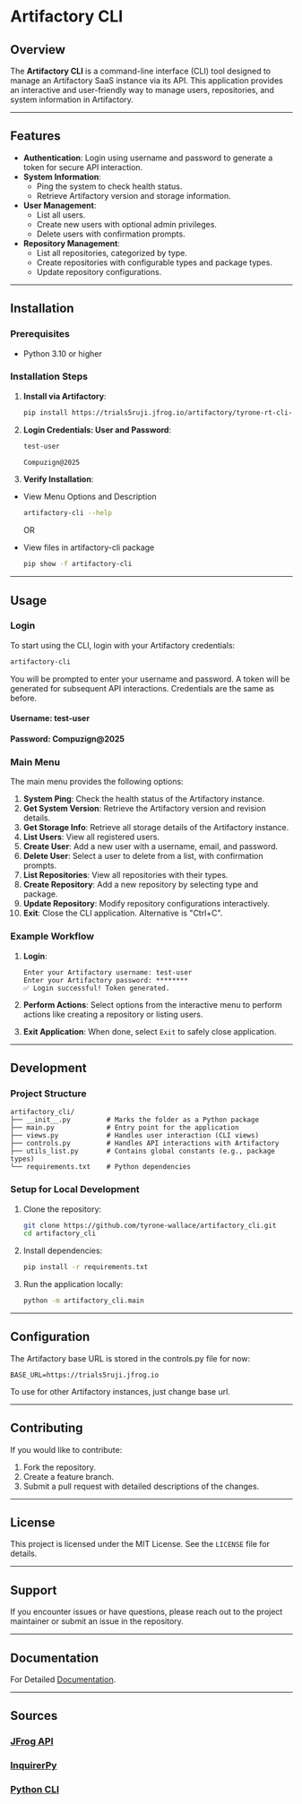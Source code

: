 # Artifactory CLI

## Overview
The **Artifactory CLI** is a command-line interface (CLI) tool designed to manage an Artifactory SaaS instance via its API. This application provides an interactive and user-friendly way to manage users, repositories, and system information in Artifactory.

---

## Features

- **Authentication**: Login using username and password to generate a token for secure API interaction.
- **System Information**:
  - Ping the system to check health status.
  - Retrieve Artifactory version and storage information.
- **User Management**:
  - List all users.
  - Create new users with optional admin privileges.
  - Delete users with confirmation prompts.
- **Repository Management**:
  - List all repositories, categorized by type.
  - Create repositories with configurable types and package types.
  - Update repository configurations.

---

## Installation

### Prerequisites
- Python 3.10 or higher

### Installation Steps
1. **Install via Artifactory**:
   ```bash
   pip install https://trials5ruji.jfrog.io/artifactory/tyrone-rt-cli-repo/artifactory_cli-0.0.1.tar.gz
   ```
2. **Login Credentials: User and Password**:
   ```bash
   test-user
   ```
   ```bash
   Compuzign@2025
   ```
2. **Verify Installation**:

- View Menu Options and Description
   ```bash
   artifactory-cli --help
   ```
   OR
   
- View files in artifactory-cli package
   ```bash
   pip show -f artifactory-cli
   ```

---

## Usage

### Login
To start using the CLI, login with your Artifactory credentials:
```bash
artifactory-cli
```
You will be prompted to enter your username and password. A token will be generated for subsequent API interactions. Credentials are the same as before.

#### Username: test-user
#### Password: Compuzign@2025

### Main Menu
The main menu provides the following options:

1. **System Ping**: Check the health status of the Artifactory instance.
2. **Get System Version**: Retrieve the Artifactory version and revision details.
3. **Get Storage Info**: Retrieve all storage details of the Artifactory instance.
4. **List Users**: View all registered users.
5. **Create User**: Add a new user with a username, email, and password.
6. **Delete User**: Select a user to delete from a list, with confirmation prompts.
7. **List Repositories**: View all repositories with their types.
8. **Create Repository**: Add a new repository by selecting type and package.
9. **Update Repository**: Modify repository configurations interactively.
10. **Exit**: Close the CLI application. Alternative is "Ctrl+C".

### Example Workflow
1. **Login**:
   ```plaintext
   Enter your Artifactory username: test-user
   Enter your Artifactory password: ********
   ✅ Login successful! Token generated.
   ```

2. **Perform Actions**:
   Select options from the interactive menu to perform actions like creating a repository or listing users.

3. **Exit Application**:
   When done, select `Exit` to safely close application.

---

## Development

### Project Structure
```
artifactory_cli/
├── __init__.py         # Marks the folder as a Python package
├── main.py             # Entry point for the application
├── views.py            # Handles user interaction (CLI views)
├── controls.py         # Handles API interactions with Artifactory
├── utils_list.py       # Contains global constants (e.g., package types)
└── requirements.txt    # Python dependencies
```

### Setup for Local Development
1. Clone the repository:
   ```bash
   git clone https://github.com/tyrone-wallace/artifactory_cli.git
   cd artifactory_cli
   ```

2. Install dependencies:
   ```bash
   pip install -r requirements.txt
   ```

3. Run the application locally:
   ```bash
   python -m artifactory_cli.main
   ```

---

## Configuration
The Artifactory base URL is stored in the controls.py file for now:

```
BASE_URL=https://trials5ruji.jfrog.io
```

To use for other Artifactory instances, just change base url.

---

## Contributing
If you would like to contribute:
1. Fork the repository.
2. Create a feature branch.
3. Submit a pull request with detailed descriptions of the changes.

---

## License
This project is licensed under the MIT License. See the `LICENSE` file for details.

---

## Support
If you encounter issues or have questions, please reach out to the project maintainer or submit an issue in the repository.

---

## Documentation
For Detailed [Documentation](https://docs.google.com/document/d/1JhrpNvyB0zQUghvPggoEK0k8kSwsyp2dTsjLwB-sl1U/edit?usp=sharing).

---

## Sources
### [JFrog API](https://jfrog.com/help/r/jfrog-rest-apis/artifactory-rest-apis)

### [InquirerPy](https://inquirerpy.readthedocs.io/en/latest/)

### [Python CLI](https://docs.python.org/3/using/cmdline.html)